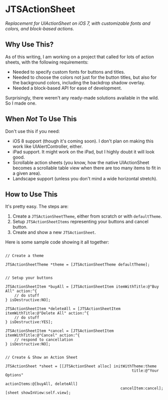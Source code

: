 JTSActionSheet
==============

*Replacement for UIActionSheet on iOS 7, with customizable fonts and colors, and block-based actions.*

## Why Use This?

As of this writing, I am working on a project that called for lots of action sheets, with the following requirements:

- Needed to specify custom fonts for buttons and titles.
- Needed to choose the colors not just for the button titles, but also for the background colors, including the backdrop shadow overlay.
- Needed a block-based API for ease of development.

Surprisingly, there weren't any ready-made solutions available in the wild. So I made one.

## When *Not* To Use This

Don't use this if you need:

- iOS 8 support (though it's coming soon). I don't plan on making this work like UIAlertController, either.
- iPad support. It might work on the iPad, but I highly doubt it will look good.
- Scrollable action sheets (you know, how the native UIActionSheet becomes a scrollable table view when there are too many items to fit in a given area).
- Landscape support (unless you don't mind a wide horizontal stretch).

## How to Use This

It's pretty easy. The steps are:

1. Create a `JTSActionSheetTheme`, either from scratch or with `defaultTheme`.
2. Setup `JTSActionSheetItems` representing your buttons and cancel button.
3. Create and show a new `JTSActionSheet`.

Here is some sample code showing it all together:

```objc

// Create a theme

JTSActionSheetTheme *theme = [JTSActionSheetTheme defaultTheme];


// Setup your buttons

JTSActionSheetItem *buyAll = [JTSActionSheetItem itemWithTitle:@"Buy All" action:^{
    // do stuff
} isDestructive:NO];

JTSActionSheetItem *deleteAll = [JTSActionSheetItem itemWithTitle:@"Delete All" action:^{
    // do stuff
} isDestructive:YES];

JTSActionSheetItem *cancel = [JTSActionSheetItem itemWithTitle:@"Cancel" action:^{
    // respond to cancellation
} isDestructive:NO];


// Create & Show an Action Sheet

JTSActionSheet *sheet = [[JTSActionSheet alloc] initWithTheme:theme
                                                        title:@"Your Options"
                                                  actionItems:@[buyAll, deleteAll]
                                                   cancelItem:cancel];
[sheet showInView:self.view];
```


